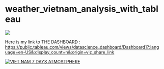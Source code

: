 # 
# weather_vietnam_analysis_with_tableau
![](https://nbviewer.jupyter.org/github/khanhvovan2002/weather_vietnam_analysis_with_tableau/blob/main/analysis.ipynb)

Here is my link to THE DASHBOARD : https://public.tableau.com/views/datascience_dashboard/Dashboard1?:language=en-US&:display_count=n&:origin=viz_share_link
<div class='tableauPlaceholder' id='viz1683864294037' style='position: relative'><noscript><a href='#'><img alt='VIET NAM 7 DAYS ATMOSTPHERE ' src='https:&#47;&#47;public.tableau.com&#47;static&#47;images&#47;XN&#47;XNX7DBPZD&#47;1_rss.png' style='border: none' /></a></noscript><object class='tableauViz'  style='display:none;'><param name='host_url' value='https%3A%2F%2Fpublic.tableau.com%2F' /> <param name='embed_code_version' value='3' /> <param name='path' value='shared&#47;XNX7DBPZD' /> <param name='toolbar' value='yes' /><param name='static_image' value='https:&#47;&#47;public.tableau.com&#47;static&#47;images&#47;XN&#47;XNX7DBPZD&#47;1.png' /> <param name='animate_transition' value='yes' /><param name='display_static_image' value='yes' /><param name='display_spinner' value='yes' /><param name='display_overlay' value='yes' /><param name='display_count' value='yes' /><param name='language' value='en-US' /></object></div>                <script type='text/javascript'>                    var divElement = document.getElementById('viz1683864294037');                    var vizElement = divElement.getElementsByTagName('object')[0];                    if ( divElement.offsetWidth > 800 ) { vizElement.style.width='1329px';vizElement.style.height='1182px';} else if ( divElement.offsetWidth > 500 ) { vizElement.style.width='1329px';vizElement.style.height='1182px';} else { vizElement.style.width='100%';vizElement.style.height='1977px';}                     var scriptElement = document.createElement('script');                    scriptElement.src = 'https://public.tableau.com/javascripts/api/viz_v1.js';                    vizElement.parentNode.insertBefore(scriptElement, vizElement);                </script>
